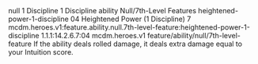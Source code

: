 <ability>
  <metadata>
    <class>null</class>
    <cost>1 Discipline</cost>
    <cost_amount>1</cost_amount>
    <cost_resource>Discipline</cost_resource>
    <feature_type>ability</feature_type>
    <file_dpath>Null/7th-Level Features</file_dpath>
    <item_id>heightened-power-1-discipline</item_id>
    <item_index>04</item_index>
    <item_name>Heightened Power (1 Discipline)</item_name>
    <level>7</level>
    <scc>mcdm.heroes.v1:feature.ability.null.7th-level-feature:heightened-power-1-discipline</scc>
    <scdc>1.1.1:14.2.6.7:04</scdc>
    <source>mcdm.heroes.v1</source>
    <type>feature/ability/null/7th-level-feature</type>
  </metadata>
  <effects>
    <effect type="mundane">If the ability deals rolled damage, it deals extra damage equal to your Intuition score.</effect>
  </effects>
</ability>
